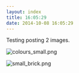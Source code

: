 ```yaml
---
layout: index
title: 16:05:29
date: 2014-10-08 16:05:29
---
```

Testing posting 2 images.

![colours_small.png](http://www.subdimension.co.uk/burble/files/images/colours_small.png)

![small_brick.png](http://www.subdimension.co.uk/burble/files/images/small_brick.png)
